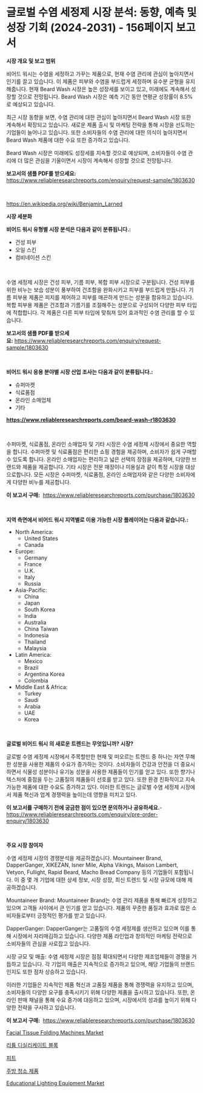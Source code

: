 <p><h1>글로벌 수염 세정제 시장 분석: 동향, 예측 및 성장 기회 (2024-2031) - 156페이지 보고서</h1></p><p><strong>시장 개요 및 보고 범위</strong></p>
<p><p>비어드 워시는 수염을 세정하고 가꾸는 제품으로, 현재 수염 관리에 관심이 높아지면서 인기를 끌고 있습니다. 이 제품은 피부와 수염을 부드럽게 세정하며 유수분 균형을 유지해줍니다. 현재 Beard Wash 시장은 높은 성장세를 보이고 있고, 미래에도 계속해서 성장할 것으로 전망됩니다. Beard Wash 시장은 예측 기간 동안 연평균 성장률이 8.5%로 예상되고 있습니다.</p><p>최근 시장 동향을 보면, 수염 관리에 대한 관심이 높아지면서 Beard Wash 시장 또한 계속해서 확장되고 있습니다. 새로운 제품 출시 및 마케팅 전략을 통해 시장을 선도하는 기업들이 늘어나고 있습니다. 또한 소비자들의 수염 관리에 대한 의식이 높아지면서 Beard Wash 제품에 대한 수요 또한 증가하고 있습니다.</p><p>Beard Wash 시장은 미래에도 성장세를 지속할 것으로 예상되며, 소비자들이 수염 관리에 더 많은 관심을 기울이면서 시장이 계속해서 성장할 것으로 전망됩니다.</p></p>
<p><strong>보고서의 샘플 PDF를 받으세요:</strong> <a href="https://www.reliableresearchreports.com/enquiry/request-sample/1803630">https://www.reliableresearchreports.com/enquiry/request-sample/1803630</a></p>
<p>&nbsp;</p>
<p><a href="https://en.wikipedia.org/wiki/Benjamin_Larned">https://en.wikipedia.org/wiki/Benjamin_Larned</a></p>
<p><strong>시장 세분화</strong></p>
<p><strong>비어드 워시 유형별 시장 분석은 다음과 같이 분류됩니다.:</strong></p>
<p><ul><li>건성 피부</li><li>오일 스킨</li><li>컴비네이션 스킨</li></ul></p>
<p>&nbsp;</p>
<p><p>수염 세정제 시장은 건성 피부, 기름 피부, 복합 피부 시장으로 구분됩니다. 건성 피부를 위한 비누는 보습 성분이 풍부하여 건조함을 완화시키고 피부를 부드럽게 만듭니다. 기름 피부용 제품은 피지를 제어하고 피부를 매끈하게 만드는 성분을 함유하고 있습니다. 복합 피부용 제품은 건조함과 기름기를 조절해주는 성분으로 구성되어 다양한 피부 타입에 적합합니다. 각 제품은 다른 피부 타입에 맞춰져 있어 효과적인 수염 관리를 할 수 있습니다.</p></p>
<p><strong>보고서의 샘플 PDF를 받으세요:</strong>&nbsp;<a href="https://www.reliableresearchreports.com/enquiry/request-sample/1803630">https://www.reliableresearchreports.com/enquiry/request-sample/1803630</a></p>
<p>&nbsp;</p>
<p><strong> 비어드 워시 응용 분야별 시장 산업 조사는 다음과 같이 분류됩니다.:</strong></p>
<p><ul><li>슈퍼마켓</li><li>식료품점</li><li>온라인 소매업체</li><li>기타</li></ul></p>
<p><strong><a href="https://www.reliableresearchreports.com/beard-wash-r1803630">https://www.reliableresearchreports.com/beard-wash-r1803630</a></strong></p>
<p>&nbsp;</p>
<p><p>수퍼마켓, 식료품점, 온라인 소매업자 및 기타 시장은 수염 세정제 시장에서 중요한 역할을 합니다. 수퍼마켓 및 식료품점은 편리한 쇼핑 경험을 제공하며, 소비자가 쉽게 구매할 수 있도록 합니다. 온라인 소매업자는 편리하고 넓은 선택의 장점을 제공하며, 다양한 브랜드와 제품을 제공합니다. 기타 시장은 전문 매장이나 미용실과 같이 특정 시장을 대상으로합니다. 모든 시장은 수퍼마켓, 식료품점, 온라인 소매업자와 같은 다양한 소비자에게 다양한 비누를 제공합니다.</p></p>
<p><strong>이 보고서 구매:</strong>&nbsp; <a href="https://www.reliableresearchreports.com/purchase/1803630">https://www.reliableresearchreports.com/purchase/1803630</a></p>
<p>&nbsp;</p>
<p><strong>지역 측면에서 비어드 워시 지역별로 이용 가능한 시장 플레이어는 다음과 같습니다.:</strong></p>
<p><ul>
    <li>
        North America:
        <ul>
            <li>United States</li>
            <li>Canada</li>
        </ul>
    </li>
    <li>
        Europe:
        <ul>
            <li>Germany</li>
            <li>France</li>
            <li>U.K.</li>
            <li>Italy</li>
            <li>Russia</li>
        </ul>
    </li>
    <li>
        Asia-Pacific:
        <ul>
            <li>China</li>
            <li>Japan</li>
            <li>South Korea</li>
            <li>India</li>
            <li>Australia</li>
            <li>China Taiwan</li>
            <li>Indonesia</li>
            <li>Thailand</li>
            <li>Malaysia</li>
        </ul>
    </li>
    <li>
        Latin America:
        <ul>
            <li>Mexico</li>
            <li>Brazil</li>
            <li>Argentina Korea</li>
            <li>Colombia</li>
        </ul>
    </li>
    <li>
        Middle East & Africa:
        <ul>
            <li>Turkey</li>
            <li>Saudi</li>
            <li>Arabia</li>
            <li>UAE</li>
            <li>Korea</li>
        </ul>
    </li>
    </ul></p>
<p>&nbsp;</p>
<p><strong>글로벌 비어드 워시 의 새로운 트렌드는 무엇입니까? 시장?</strong></p>
<p><p>글로벌 수염 세정제 시장에서 주목할만한 현재 및 떠오르는 트렌드 중 하나는 자연 무해한 성분을 사용한 제품의 수요가 증가하는 것이다. 소비자들이 건강과 안전을 더 중요시하면서 식물성 성분이나 유기농 성분을 사용한 제품들이 인기를 얻고 있다. 또한 향기나 텍스처에 중점을 두는 고품질의 제품들이 선호를 받고 있다. 또한 환경 친화적이고 지속 가능한 제품에 대한 수요도 증가하고 있다. 이러한 트렌드는 글로벌 수염 세정제 시장에서 제품 혁신과 업계 경쟁력을 높이는데 영향을 미치고 있다.</p></p>
<p><strong>이 보고서를 구매하기 전에 궁금한 점이 있으면 문의하거나 공유하세요.</strong>- <a href="https://www.reliableresearchreports.com/enquiry/pre-order-enquiry/1803630">https://www.reliableresearchreports.com/enquiry/pre-order-enquiry/1803630</a></p>
<p>&nbsp;</p>
<p><strong>주요 시장 참여자</strong></p>
<p><p>수염 세정제 시장의 경쟁분석을 제공하겠습니다. Mountaineer Brand, DapperGanger, XIKEZAN, Isner Mile, Alpha Vikings, Maison Lambert, Vetyon, Fullight, Rapid Beard, Macho Bread Company 등의 기업들이 포함됩니다. 이 중 몇 개 기업에 대한 상세 정보, 시장 성장, 최신 트렌드 및 시장 규모에 대해 제공하겠습니다.</p><p>Mountaineer Brand: Mountaineer Brand는 수염 관리 제품을 통해 빠르게 성장하고 있으며 고객들 사이에서 큰 인기를 얻고 있습니다. 제품의 꾸준한 품질과 효과로 많은 소비자들로부터 긍정적인 평가를 받고 있습니다.</p><p>DapperGanger: DapperGanger는 고품질의 수염 세정제를 생산하고 있으며 이를 통해 시장에서 자리매김하고 있습니다. 다양한 제품 라인업과 창의적인 마케팅 전략으로 소비자들의 관심을 사로잡고 있습니다.</p><p>시장 규모 및 매출: 수염 세정제 시장은 점점 확대되면서 다양한 제조업체들이 경쟁을 거듭하고 있습니다. 각 기업의 매출은 지속적으로 증가하고 있으며, 해당 기업들의 브랜드 인지도 또한 점차 상승하고 있습니다.</p><p>이러한 기업들은 지속적인 제품 혁신과 고품질 제품을 통해 경쟁력을 유지하고 있으며, 소비자들의 다양한 요구를 충족시키기 위해 다양한 제품을 출시하고 있습니다. 또한, 온라인 판매 채널을 통해 수요 증가에 대응하고 있으며, 시장에서의 성과를 높이기 위해 다양한 전략을 구사하고 있습니다.</p></p>
<p><strong>이 보고서 구매:</strong>&nbsp;&nbsp;<a href="https://www.reliableresearchreports.com/purchase/1803630">https://www.reliableresearchreports.com/purchase/1803630</a></p>
<p><p><a href="https://www.linkedin.com/pulse/facial-tissue-folding-machines-market-outlook-complete-kd4vc">Facial Tissue Folding Machines Market</a></p><p><a href="https://medium.com/@czbtzkwc9/%EB%A6%AC%ED%8A%AC%EB%94%94%EC%8B%A4%EB%A6%AC%EC%BC%80%EC%9D%B4%ED%8A%B8-%EB%B8%94%EB%A1%9D-%EC%8B%9C%EC%9E%A5-%EC%A0%90%EC%9C%A0%EC%9C%A8-%ED%81%AC%EA%B8%B0-%ED%8A%B8%EB%A0%8C%EB%93%9C-%EC%82%B0%EC%97%85-%EB%B6%84%EC%84%9D-%EB%B3%B4%EA%B3%A0%EC%84%9C-%EC%9D%91%EC%9A%A9-%ED%94%84%EB%A1%9C%EA%B7%B8%EB%9E%A8-%EC%B9%98%EC%95%84-%EC%B2%B4%EC%9D%B8-%EC%B9%98%EC%95%84-%ED%94%8C%EB%A0%88%EC%9D%B4%EC%8A%A4-%EC%B9%98%EC%95%84-%EC%99%95%EA%B4%80-%EA%B8%B0%ED%83%80-%EC%9C%A0%ED%98%95-%EA%B3%A0-%ED%88%AC%EB%AA%85%EB%8F%84-%EC%A4%91%EA%B0%84-%ED%88%AC%EB%AA%85%EB%8F%84-%EB%82%AE%EC%9D%80-364ebf5a9a1b">리튬 디실리케이트 블록</a></p><p><a href="https://github.com/nigaleamar09/Market-Research-Report-List-2/blob/main/532394233711.md">피트</a></p><p><a href="https://medium.com/@joshuapierce88/%EA%B8%80%EB%A1%9C%EB%B2%8C-%EC%A3%BC%EB%B0%A9-%EC%B2%AD%EC%86%8C-%EC%A0%9C%ED%92%88-%EC%8B%9C%EC%9E%A5-%EC%A0%9C%ED%92%88-%EC%9C%A0%ED%98%95-%EC%97%BC%EC%83%89-%EC%86%8C%EB%8F%85%EC%A0%9C-%EC%B2%AD%EC%86%8C%EA%B8%B0-%EC%B2%9C-%EA%B3%A0%EB%AC%B4-%EC%9E%A5%EA%B0%91-%EA%B8%B0%ED%83%80-%EC%B5%9C%EC%A2%85-%EC%82%AC%EC%9A%A9%EC%9E%90-%EB%B0%8F-%EC%A7%80%EC%97%AD-%EB%B6%84%EC%84%9D-%EB%B0%8F-%EC%98%88%EC%B8%A1-2024-2031-bf34e4826ea9">주방 청소 제품</a></p><p><a href="https://medium.com/@alicemcglynn2022/insights-into-the-educational-lighting-equipment-market-market-players-market-size-geographical-0acc941f73c0">Educational Lighting Equipment Market</a></p></p>
